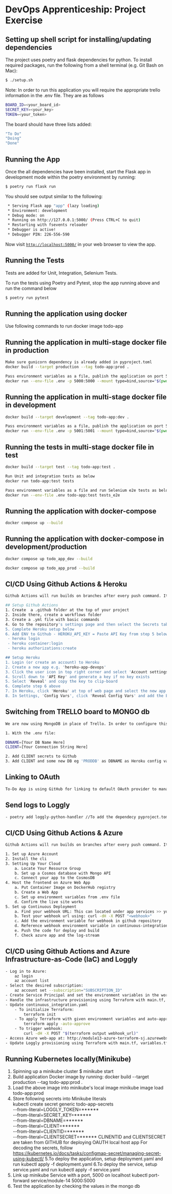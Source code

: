 # DevOps Apprenticeship: Project Exercise

## Setting up shell script for installing/updating dependencies

The project uses poetry and flask dependencies for python. To install required packages, run the following from a shell terminal (e.g. Git Bash on Mac):

```bash
$ ./setup.sh
```

Note: In order to run this application you will require the appropriate trello information in the .env file. They are as follows

```bash
BOARD_ID=<your_board_id>
SECRET_KEY=<your_key>
TOKEN=<your_token>
```

The board should have three lists added:
```bash
"To Do"
"Doing"
"Done"
```

## Running the App

Once the all dependencies have been installed, start the Flask app in development mode within the poetry environment by running:
```bash
$ poetry run flask run
```

You should see output similar to the following:
```bash
 * Serving Flask app "app" (lazy loading)
 * Environment: development
 * Debug mode: on
 * Running on http://127.0.0.1:5000/ (Press CTRL+C to quit)
 * Restarting with fsevents reloader
 * Debugger is active!
 * Debugger PIN: 226-556-590
```

Now visit [`http://localhost:5000/`](http://localhost:5000/) in your web browser to view the app.

## Running the Tests
Tests are added for Unit, Integration, Selenium Tests.

To run the tests using Poetry and Pytest, stop the app running above and run the command below
```bash
$ poetry run pytest
```

## Running the application using docker
Use following commands to run docker image todo-app

## Running the application in multi-stage docker file in production
```bash
Make sure gunicorn dependency is already added in pyproject.toml
docker build --target production --tag todo-app:prod .

Pass environment variables as a file, publish the application on port 5000 and listen on port 5000
docker run --env-file .env -p 5000:5000 --mount type=bind,source="$(pwd)"/todo_app,target=/todo-app todo-app:prod
```

## Running the application in multi-stage docker file in development
```bash
docker build --target development --tag todo-app:dev .

Pass environment variables as a file, publish the application on port 5001 and listen on port 5001
docker run --env-file .env -p 5001:5001 --mount type=bind,source="$(pwd)"/todo_app,target=/todo-app todo-app:prod
```

## Running the tests in multi-stage docker file in test
```bash
docker build --target test --tag todo-app:test .

Run Unit and integration tests as below
docker run todo-app:test tests

Pass environment variables as a file and run Selenium e2e tests as below
docker run --env-file .env todo-app:test tests_e2e
```

## Running the application with docker-compose
```bash
docker compose up --build
```
## Running the application with docker-compose in development/production
```bash
docker compose up todo_app_dev --build

docker compose up todo_app_prod --build
```
## CI/CD Using Github Actions & Heroku
```bash
Github Actions will run builds on branches after every push command. It will run the automated tests that are configured and if they pass, will deploy a Heroku container using the pushed branch on this repository.

## Setup Github Actions
1. Create  a .github folder at the top of your project
2. Inside there, create a workflows folder
3. Create a .yml file with basic commands
4. Go to the repository's settings page and then select the Secrets tab to set 'Environment Variables' add each of the required ENV variables - DOCKER_PASSWORD (insert your Docker account password) - SECRET_APIKEY (Trello) - SECRET_APITOKEN (Trello) - SECRET_KEY - BOARD_NAME (Trello)
5. Complete Heroku setup below
6. Add ENV to Github - HEROKU_API_KEY = Paste API Key from step 5 below or run following commands
 - heroku login
 - heroku container:login
 - heroku authorizations:create

## Setup Heroku
1. Login (or create an account) to Heroku
2. Create a new app e.g. 'heroku-app-devops'
3. Click the user icon in top right corner and select 'Account settings'
4. Scroll down to 'API Key' and generate a key if no key exists
5. Select 'Reveal' and copy the key to clip-board
6. Complete step 6 above
7. In Heroku, click 'Heroku' at top of web page and select the new app
8. In Settings, 'Config Vars', click 'Reveal Config Vars' and add the ENV Vars: - BOARD_ID, SECRET & the TOKEN for your Trello account. These values would be available in your local .env file
```

## Switching from TRELLO board to MONGO db
```bash
We are now using MongoDB in place of Trello. In order to configure this application to work with MongoDB you will need to update the following variables 

1. With the .env file:

DBNAME=[Your DB Name Here]
CLIENT=[Your Connection String Here] 

2. Add CLIENT secrets to Github
3. Add CLIENT and some new DB eg 'PRODDB' as DBNAME as Heroku config variables
```

## Linking to OAuth
```bash
To-Do App is using GitHub for linking to default OAuth provider to manage user access. Users will now be redirected to github to sign and access the application. You will need to register your application with OAuth provider and populate your .env file with the enviroment variables found in the .env.template with the values taken from Github OAuth. Users with "read" access will not be allowed to add, update or delete the tasks in the app.
```
## Send logs to Loggly
```bash
- poetry add loggly-python-handler //To add the dependecy pyproject.toml
```

## CI/CD Using Github Actions & Azure
```bash
Github Actions will run builds on branches after every push command. It will run the automated tests that are configured and if they pass, will deploy a Azure container using the pushed branch on this repository.

1. Set up Azure Account
2. Install the cli
3. Setting Up Your Cloud
    a. Locate Your Resource Group
    b. Set up a Cosmos database with Mongo API
    c. Connect your app to the CosmosDB
4. Host the frontend on Azure Web App
    a. Put Container Image on DockerHub registry
    b. Create a Web App
    c. Set up environment variables from .env file
    d. Confirm the live site works
5. Set up Continuous Deployment
    a. Find your webhook URL: This can located under app services >> your app >> Deployment Center >> Settings 
    b. Test your webhook url using: curl -dH -X POST "<webhook>"
    c. Add the environment variable for webhook in github repository
    d. Reference webhook environment variable in continuous-integration.yml under the "deploy" job for Azure container release
    e. Push the code for deploy and build
    f. Check azure app and the log-stream
```

## CI/CD using Github Actions and Azure Infrastructure-as-Code (IaC) and Loggly
```bash
- Log in to Azure:
    az login
    az account list
- Select the desired subscription:
    az account set --subscription="SUBSCRIPTION_ID"
- Create Service Principal and set the environment variables in the workflow    
- Handle the infrastructure provisioning using Terraform with main.tf, variables.tf and outputs.tf files.
- Update continuous_integration.yaml 
    - To initialize Terraform:
        terraform init
    - To apply Terraform with given environment variables and auto-approve flag
        terraform apply -auto-approve
    - To trigger webhook:
        curl -dH -X POST "$(terraform output webhook_url)"
- Access Azure web-app at: http://module13-azure-terraform-sj.azurewebsites.net/
- Update Loggly provisioning using Terraform with main.tf, variables.tf by adding "LOG_LEVEL" and "LOGGLY_TOKEN"
```

## Running Kubernetes locally(Minikube)
1. Spinning up a minikube cluster
    $ minikube start
2. Build application Docker image by running:
    docker build --target production --tag todo-app:prod .
3. Load the above image into minikube's local image 
    minikube image load todo-app:prod   
4. Store following secrets into Minikube literals  
    kubectl create secret generic todo-app-secrets \
  --from-literal=LOGGLY_TOKEN=****** \
  --from-literal=SECRET_KEY=****** \
  --from-literal=DBNAME=****** \
  --from-literal=CLIENT=****** \
  --from-literal=CLIENTID=****** \
  --from-literal=CLIENTSECRET=******
  CLINENTID and CLIENTSECRET are taken from GITHUB for deploying OAUTH local host app
  For decoding the secrets, follow https://kubernetes.io/docs/tasks/configmap-secret/managing-secret-using-kubectl/
5.To deploy the application, setup deployment.yaml and run
    kubectl apply -f deployment.yaml
6.To deploy the service, setup service.yaml and run
    kubectl apply -f service.yaml
7. Link up minikube Service with a port, 5000 on localhost
    kubectl port-forward service/module-14 5000:5000
8. Test the application by checking the values in the mongo db     
```